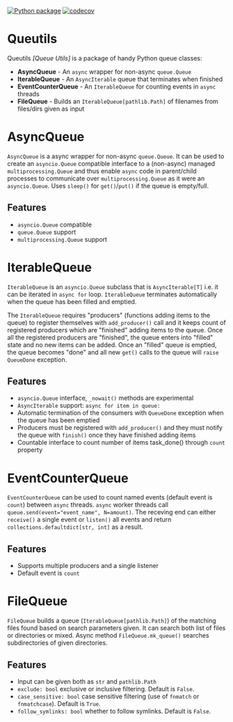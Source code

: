 [![Python package](https://github.com/Jylpah/queutils/actions/workflows/python-package.yml/badge.svg)](https://github.com/Jylpah/queutils/actions/workflows/python-package.yml)  [![codecov](https://codecov.io/gh/Jylpah/queutils/graph/badge.svg?token=rMKdbfHOFs)](https://codecov.io/gh/Jylpah/queutils)

# Queutils

Queutils *[Queue Utils]* is a package of handy Python queue classes:

- **AsyncQueue** - An `async` wrapper for non-async `queue.Queue`
- **IterableQueue** - An `AsyncIterable` queue that terminates when finished
- **EventCounterQueue** - An `IterableQueue` for counting events in `async` threads
- **FileQueue** - Builds an `IterableQueue[pathlib.Path]` of filenames from files/dirs given as input


# AsyncQueue

`AsyncQueue` is a async wrapper for non-async `queue.Queue`. It can be used to create 
an `asyncio.Queue` compatible interface to a (non-async) managed `multiprocessing.Queue` and thus enable `async` code in parent/child processes to communicate over  `multiprocessing.Queue` as it were an `asyncio.Queue`. Uses `sleep()` for `get()`/`put()` if the queue is empty/full.

## Features 

- `asyncio.Queue` compatible
- `queue.Queue` support
- `multiprocessing.Queue` support


# IterableQueue

`IterableQueue` is an `asyncio.Queue` subclass that is `AsyncIterable[T]` i.e. it can be 
iterated in `async for` loop. `IterableQueue` terminates automatically when the queue has been filled and emptied. 

The `IterableQueue` requires "producers" (functions adding items to the queue) to register themselves with `add_producer()` call and it 
keeps count of registered producers which are "finished" adding items to the queue. Once all the registered 
producers are "finished", the queue enters into "filled" state and no new items can be added. Once an 
"filled" queue is emptied, the queue becomes "done" and all new `get()` calls to the queue will 
`raise QueueDone` exception. 
    
## Features

- `asyncio.Queue` interface, `_nowait()` methods are experimental
- `AsyncIterable` support: `async for item in queue:`
- Automatic termination of the consumers with `QueueDone` exception when the queue has been emptied 
- Producers must be registered with `add_producer()` and they must notify the queue
  with `finish()` once they have finished adding items 
- Countable interface to count number of items task_done() through `count` property

# EventCounterQueue

`EventCounterQueue` can be used to count named events (default event is `count`) between `async` threads. `async` worker threads call `queue.send(event="event_name", N=amount)`. The receving end can either `receive()` a single event or `listen()` all  events and return `collections.defaultdict[str, int]` as a result.

## Features

- Supports multiple producers and a single listener
- Default event is `count`


# FileQueue

`FileQueue` builds a queue (`IterableQueue[pathlib.Path]`) of the matching 
files found based on search parameters given. It can search both list of files or directories or 
mixed. Async method `FileQueue.mk_queue()` searches subdirectories of given directories.  

## Features

- Input can be given both as `str` and `pathlib.Path`
- `exclude: bool` exclusive or  inclusive filtering. Default is `False`.
- `case_sensitive: bool` case sensitive filtering (use of `fnmatch` or `fnmatchcase`). Default is `True`.
- `follow_symlinks: bool` whether to follow symlinks. Default is `False`.

